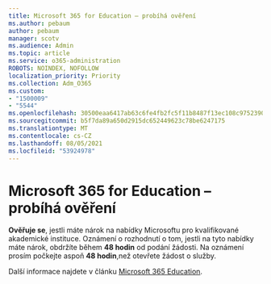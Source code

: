 ```yaml
---
title: Microsoft 365 for Education – probíhá ověření
ms.author: pebaum
author: pebaum
manager: scotv
ms.audience: Admin
ms.topic: article
ms.service: o365-administration
ROBOTS: NOINDEX, NOFOLLOW
localization_priority: Priority
ms.collection: Adm_O365
ms.custom:
- "1500009"
- "5544"
ms.openlocfilehash: 30500eaa6417ab63c6fe4fb2fc5f11b8487f13ec108c9752390825a36e3adc6b
ms.sourcegitcommit: b5f7da89a650d2915dc652449623c78be6247175
ms.translationtype: MT
ms.contentlocale: cs-CZ
ms.lasthandoff: 08/05/2021
ms.locfileid: "53924978"
---
```

# <a name="microsoft-365-for-education---under-review"></a>Microsoft 365 for Education – probíhá ověření

**Ověřuje se**, jestli máte nárok na nabídky Microsoftu pro kvalifikované akademické instituce. Oznámení o rozhodnutí o tom, jestli na tyto nabídky máte nárok, obdržíte během **48 hodin** od podání žádosti. Na oznámení prosím počkejte aspoň **48 hodin**,než otevřete žádost o služby.

Další informace najdete v článku [Microsoft 365 Education](https://www.microsoft.com/education/buy-license/microsoft365).
